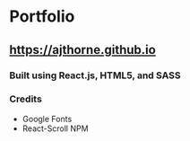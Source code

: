 # Portfolio

## https://ajthorne.github.io

### Built using React.js, HTML5, and SASS

### Credits
- Google Fonts
- React-Scroll NPM
